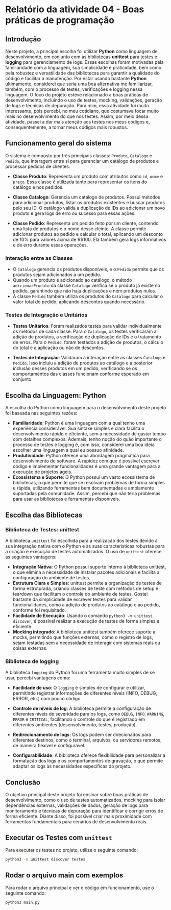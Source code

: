 # Relatório da atividade 04 - Boas práticas de programação

## Introdução
Neste projeto, a principal escolha foi utilizar **Python** como linguagem de desenvolvimento, em conjunto com as bibliotecas **unittest** para testes e **logging** para gerenciamento de logs. Essas escolhas foram motivadas pela familiaridade com a linguagem, sua simplicidade e praticidade, bem como pela robustez e versatilidade das bibliotecas para garantir a qualidade do código e facilitar a manutenção. Por estar usando bastante **Python** ultimamente, considerei que seria uma boa alternativa me familiarizar, também, com o processo de testes, verificações e logging nessa linguagem.
O foco do projeto esteve relacionado a boas práticas de desenvolvimento, incluindo o uso de testes, mocking, validações, geração de logs e técnicas de depuração. Para mim, essa atividade foi muito interessante, pois percebi, no meu cotidiano, que costumava focar muito mais no desenvolvimento do que nos testes. Assim, por meio dessa atividade, passei a dar mais atenção aos testes nos meus códigos e, consequentemente, a tornar meus códigos mais robustos.

## Funcionamento geral do sistema 

O sistema é composto por três principais classes: `Produto`, `Catalogo` e `Pedido`, que interagem entre si para gerenciar um catálogo de produtos e processar pedidos de clientes.

- **Classe Produto**: Representa um produto com atributos como `id`, `nome` e `preço`. Essa classe é utilizada tanto para representar os itens do catálogo e nos pedidos.

- **Classe Catalogo**: Gerencia um catálogo de produtos. Possui métodos para adicionar produtos, listar os produtos existentes e buscar produtos pelo seu ID. O catálogo valida a duplicação de IDs ao adicionar um novo produto e gera logs de erro ou sucesso para essas ações.

- **Classe Pedido**: Representa um pedido feito por um cliente, contendo uma lista de produtos e o nome desse cleinte. A classe permite adicionar produtos ao pedido e calcular o total, aplicando um desconto de 10% para valores acima de R$100. Ela também gera logs informativos e de erro durante essas operações.

### Interação entre as Classes
- O `Catalogo` gerencia os produtos disponíveis, e o `Pedido` permite que os produtos sejam adicionados a um pedido. 
- Quando um produto é adicionado ao catálogo, o método `adicionarProduto` da classe `Catalogo` verifica se o produto já existe no pedido, garantindo que não haja duplicações e nem produtos nulos.
- A classe `Pedido` também utiliza os produtos do `Catalogo` para calcular o valor total do pedido, aplicando descontos quando necessário.

### Testes de Integração e Unitários
- **Testes Unitários**: Foram realizados testes para validar individualmente os métodos de cada classe. Para o `Catalogo`, os testes verificaram a adição de produtos, a verificação de duplicação de IDs e o tratamento de erros. Para o `Pedido`, foram testados a adição de produtos, o cálculo do total e a aplicação ou não de descontos.
  
- **Testes de Integração**: Validaram a interação entre as classes `Catalogo` e `Pedido`. Isso incluiu a adição de produtos ao catálogo e a posterior inclusão desses produtos em um pedido, verificando se os comportamentos das classes funcionam conforme esperado em conjunto.

## Escolha da Linguagem: Python
A escolha do Python como linguagem para o desenvolvimento deste projeto foi baseada nas seguintes razões:

- **Familiaridade**: Python é uma linguagem com a qual tenho uma experiência considerável. Sua sintaxe simples e clara facilita o desenvolvimento rápido e eficiente, sem a necessidade de gastar tempo com detalhes complexos. Ademais, tenho noção do quão importante o processo de testes e logging é, com isso, considerei uma boa ideia escolher uma linguagem a qual eu possuo afinidade.
- **Produtividade**: Python oferece uma abordagem pragmática para desenvolvimento de software. A rapidez com que é possível escrever código e implementar funcionalidades é uma grande vantagem para a execução de projetos ágeis.
- **Ecossistema e Suporte**: O Python possui um vasto ecossistema de bibliotecas, o que permite que se resolvam problemas de forma simples e rápida, utilizando ferramentas bem documentadas e amplamente suportadas pela comunidade. Assim, percebi que não teria problemas para usar as bibliotecas e ferramentas disponíveis.

## Escolha das Bibliotecas

### Biblioteca de Testes: unittest
A biblioteca `unittest` foi escolhida para a realização dos testes devido à sua integração nativa com o Python e às suas características robustas para a criação e execução de testes automatizados. O uso de `unittest` oferece as seguintes vantagens:

- **Integração Nativa**: O Python possui suporte interno à biblioteca unittest, o que elimina a necessidade de instalar pacotes adicionais e facilita a configuração do ambiente de testes.
- **Estrutura Clara e Simples**: unittest permite a organização de testes de forma estruturada, criando classes de teste com métodos de setup e teardown que facilitam o controle do ambiente de testes. Gostei bastante da simplicidade de escrever testes para validar funcionalidades, como a adição de produtos ao catálogo e ao pedido, conforme foi requisitado.
- **Facilidade de Execução**: Usando o comando `python3 -m unittest discover`, é possível realizar a execução de testes de forma simples e eficiente.
- **Mocking integrado**: A biblioteca unittest também oferece suporte a mocks, permitindo que funções externas, como o registro de logs, sejam testadas sem a necessidade de interagir com sistemas reais ou coisas externas.

### Biblioteca de logging
A biblioteca `logging` do Python foi uma ferramenta muito simples de se usar, percebi vantagens como:

- **Facilidade de uso**: O `logging` é simples de configurar e utilizar, permitindo registrar informações de diferentes níveis (INFO, DEBUG, ERROR, etc.) com pouco código.

- **Controle de níveis de log**: A biblioteca permite a configuração de diferentes níveis de severidade para os logs, como `DEBUG`, `INFO`, `WARNING`, `ERROR` e `CRITICAL`, facilitando o controle do que é registrado em diferentes ambientes (desenvolvimento, testes, produção).

- **Redirecionamento de logs**: Os logs podem ser direcionados para diferentes destinos, como o terminal, arquivos, ou servidores remotos, de maneira flexível e configurável.

- **Configurabilidade**: A biblioteca oferece flexibilidade para personalizar a formatação dos logs e os comportamentos de gravação, o que permite adaptar os logs às necessidades específicas do projeto.

## Conclusão

O objetivo principal deste projeto foi ensinar sobre boas práticas de desenvolvimento, como o uso de testes automatizados, mocking para isolar dependências externas, validações de dados, geração de logs para monitoramento e técnicas de depuração para identificar e corrigir erros de forma eficiente. Diante disso, foi possível criar mais proximidade com ferramentas fundamentais para cenários de desenvolvimento reais.

## Executar os Testes com `unittest`

Para executar os testes no projeto, utilize o seguinte comando:

```bash
python3 -m unittest discover testes
```

## Rodar o arquivo main com exemplos

Para rodar o arquivo principal e ver o código em funcionamento, use o seguinte comando:

```bash
python3 main.py
```
